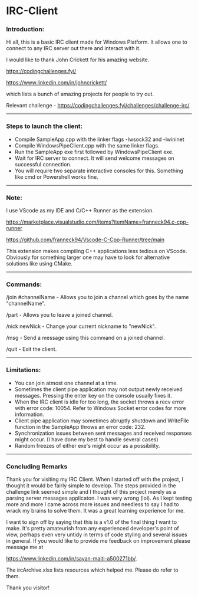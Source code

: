 # IRC-Client

### Introduction:
Hi all, this is a basic IRC client made for Windows Platform. It allows one to
connect to any IRC server out there and interact with it. 

I would like to thank John Crickett for his amazing website.

https://codingchallenges.fyi/

https://www.linkedin.com/in/johncrickett/

which lists a bunch of amazing projects for people to try out.

Relevant challenge - https://codingchallenges.fyi/challenges/challenge-irc/


---


### Steps to launch the client:
- Compile SampleApp.cpp with the linker flags -lwsock32 and -lwininet 
- Compile WindowsPipeClient.cpp with the same linker flags.
- Run the SampleApp exe first followed by WindowsPipeClient exe.
- Wait for IRC server to connect. It will send welcome messages on successful connection.
- You will require two separate interactive consoles for this. Something like cmd or Powershell works fine.


---

### Note:
I use VScode as my IDE and C/C++ Runner as the extension. 

https://marketplace.visualstudio.com/items?itemName=franneck94.c-cpp-runner

https://github.com/franneck94/Vscode-C-Cpp-Runner/tree/main

This extension makes compiling C++ applications less tedious on VScode. 
Obviously for something larger one may have to look for alternative solutions 
like using CMake.

---
### Commands:
/join #channelName - Allows you to join a channel which goes by the name "channelName".

/part - Allows you to leave a joined channel. 

/nick newNick - Change your current nickname to "newNick".

/msg - Send a message using this command on a joined channel.

/quit - Exit the client.

---
### Limitations:
- You can join atmost one channel at a time.
- Sometimes the client pipe application may not output newly received messages. Pressing the
  enter key on the console usually fixes it.
- When the IRC client is idle for too long, the socket throws a recv error with error code: 10054.
  Refer to Windows Socket error codes for more information.
- Client pipe application may sometimes abruptly shutdown and WriteFile function in the SampleApp throws an error code: 232.
- Synchronization issues between sent messages and received responses might occur. (I have done my best to handle several cases)
- Random freezes of either exe's might occur as a possibility.

---
### Concluding Remarks
Thank you for visiting my IRC Client. When I started off with the project, I thought it would be fairly 
simple to develop. The steps provided in the challenge link seemed simple and I thought of this project 
merely as a parsing server messages applicaton. I was very wrong (lol). As I kept testing more and more
I came across more issues and needless to say I had to wrack my brains to solve them. It was a great learning
experience for me.

I want to sign off by saying that this is a v1.0 of the final thing I want to make. It's pretty amateurish
from any experienced developer's point of view, perhaps even very untidy in terms of code styling and several issues in general.
If you would like to provide me feedback on improvement please message me at

https://www.linkedin.com/in/sayan-maiti-a500271bb/.

The ircArchive.xlsx lists resources which helped me. Please do refer to them.

Thank you visitor!
